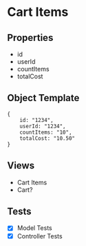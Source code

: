 # Cart Items

## Properties
- id
- userId
- countItems
- totalCost


## Object Template
```
{
    id: "1234",
    userId: "1234",
    countItems: "10",
    totalCost: "10.50"
}
```

## Views
- Cart Items
- Cart?

## Tests
- [x] Model Tests
- [x] Controller Tests